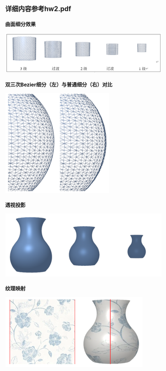## 详细内容参考hw2.pdf

### 曲面细分效果
![多级细分](tess.png)

### 双三次Bezier细分（左）与普通细分（右）对比
![细分算法](tess1.png)

### 透视投影
![投影](proj.png)

### 纹理映射
![纹理](tex.png)